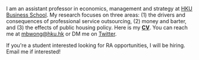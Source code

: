I am an assistant professor in economics, management and strategy at [HKU Business School](https://www.hkubs.hku.hk/). My research focuses on three areas: (1) the drivers and consequences of professional service outsourcing, (2) money and barter, and (3) the effects of public housing policy. Here is my __[CV](/pdf/CV.pdf)__. You can reach me at [mbwong@hku.hk](mailto:mbwong@hku.hk) or DM me on [Twitter](https://twitter.com/mbwong). 

If you're a student interested looking for RA opportunities, I will be hiring. Email me if interested! 
